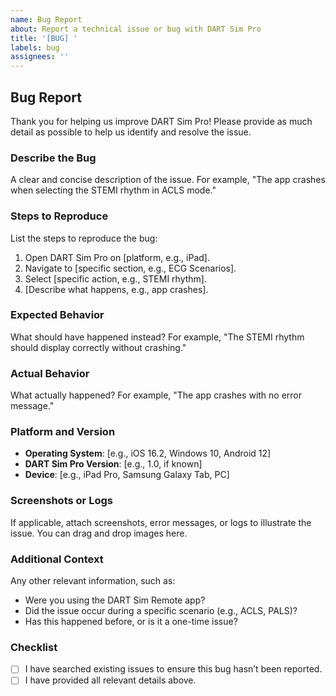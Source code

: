 ```yaml
---
name: Bug Report
about: Report a technical issue or bug with DART Sim Pro
title: '[BUG] '
labels: bug
assignees: ''
---
```


## Bug Report

Thank you for helping us improve DART Sim Pro! Please provide as much detail as possible to help us identify and resolve the issue.

### Describe the Bug
A clear and concise description of the issue. For example, "The app crashes when selecting the STEMI rhythm in ACLS mode."

### Steps to Reproduce
List the steps to reproduce the bug:
1. Open DART Sim Pro on [platform, e.g., iPad].
2. Navigate to [specific section, e.g., ECG Scenarios].
3. Select [specific action, e.g., STEMI rhythm].
4. [Describe what happens, e.g., app crashes].

### Expected Behavior
What should have happened instead? For example, "The STEMI rhythm should display correctly without crashing."

### Actual Behavior
What actually happened? For example, "The app crashes with no error message."

### Platform and Version
- **Operating System**: [e.g., iOS 16.2, Windows 10, Android 12]
- **DART Sim Pro Version**: [e.g., 1.0, if known]
- **Device**: [e.g., iPad Pro, Samsung Galaxy Tab, PC]

### Screenshots or Logs
If applicable, attach screenshots, error messages, or logs to illustrate the issue. You can drag and drop images here.

### Additional Context
Any other relevant information, such as:
- Were you using the DART Sim Remote app?
- Did the issue occur during a specific scenario (e.g., ACLS, PALS)?
- Has this happened before, or is it a one-time issue?

### Checklist
- [ ] I have searched existing issues to ensure this bug hasn’t been reported.
- [ ] I have provided all relevant details above.